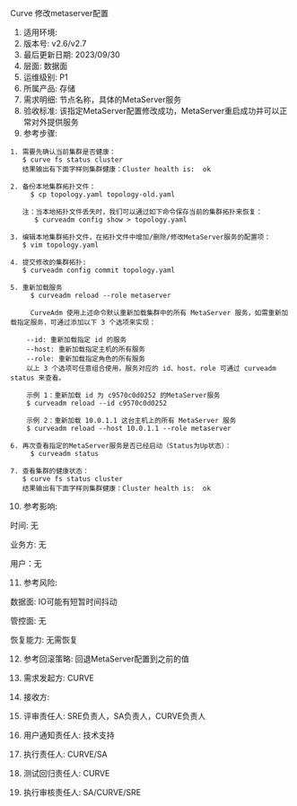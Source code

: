 Curve 修改metaserver配置

1. 适用环境: 
2. 版本号: v2.6/v2.7
3. 最后更新日期: 2023/09/30
4. 层面: 数据面
5. 运维级别: P1
6. 所属产品: 存储
7. 需求明细: 节点名称，具体的MetaServer服务
8. 验收标准: 该指定MetaServer配置修改成功，MetaServer重启成功并可以正常对外提供服务
9. 参考步骤:

```plaintext
1. 需要先确认当前集群是否健康：
   $ curve fs status cluster
   结果输出有下面字样则集群健康：Cluster health is:  ok
   
2. 备份本地集群拓扑文件：
	 $ cp topology.yaml topology-old.yaml
	 
   注：当本地拓扑文件丢失时，我们可以通过如下命令保存当前的集群拓扑来恢复：
   	  $ curveadm config show > topology.yaml

3. 编辑本地集群拓扑文件，在拓扑文件中增加/删除/修改MetaServer服务的配置项：
   $ vim topology.yaml
   			
4. 提交修改的集群拓扑:
   $ curveadm config commit topology.yaml
   
5. 重新加载服务
	 $ curveadm reload --role metaserver
	 
	 CurveAdm 使用上述命令默认重新加载集群中的所有 MetaServer 服务，如需重新加载指定服务，可通过添加以下 3 个选项来实现：

    --id: 重新加载指定 id 的服务
    --host: 重新加载指定主机的所有服务
    --role: 重新加载指定角色的所有服务
    以上 3 个选项可任意组合使用，服务对应的 id、host、role 可通过 curveadm status 来查看。

    示例 1：重新加载 id 为 c9570c0d0252 的MetaServer服务
    $ curveadm reload --id c9570c0d0252
    
    示例 2：重新加载 10.0.1.1 这台主机上的所有 MetaServer 服务
    $ curveadm reload --host 10.0.1.1 --role metaserver
   
6. 再次查看指定的MetaServer服务是否已经启动（Status为Up状态）：
	 $ curveadm status
	 
7. 查看集群的健康状态：
   $ curve fs status cluster
   结果输出有下面字样则集群健康：Cluster health is:  ok
```

10. 参考影响:

时间: 无

业务方: 无

用户：无

11. 参考风险:

数据面: IO可能有短暂时间抖动

管控面: 无

恢复能力: 无需恢复

12. 参考回滚策略: 回退MetaServer配置到之前的值

13. 需求发起方: CURVE

14. 接收方:

15. 评审责任人: SRE负责人，SA负责人，CURVE负责人

16. 用户通知责任人: 技术支持

17. 执行责任人: CURVE/SA

18. 测试回归责任人: CURVE

19. 执行审核责任人: SA/CURVE/SRE
